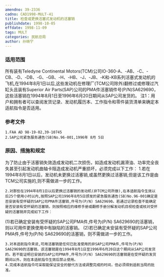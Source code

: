 ```yaml
---
amendno: 39-2336
cadno: CAD1998-MULT-41
title: 检查或更换活塞式发动机的活塞销
publishdate: 1998-10-05
effdate: 1998-11-09
tags: MULT
categories: 民航总局
author: 孙晓宁
---
```


### 适用范围 
所有装有Teledyne Continental  Motors(TCM)公司IO-360-A、-AB、-C、-CB、-D、-DB、-G、-GB、-H、-HB、-J、-JB、-K和-KB系列活塞式发动机的飞机,在1994年8月1日以后,这些发动机在修理厂(TCM公司除外)翻修过或修理过汽缸头且装有Superior Air Parts(SAP)公司的PMA件活塞销件号(P/N)SA629690，这些活塞销在1994年8月1日至1996年6月20日期间从SAP公司发货的。
注1：用户和拥有者可以查阅发货记录、发动机履历本、工作指令和零件装货清单来确定本适航指令是否适用。

<!--more-->
### 参考文件
    1.FAA AD 98-19-02,39-10745 
    2.SAP公司紧急服务通告(SB)No.96-001,1996年 8月 5日

### 原因、措施和规定 
为了防止由于活塞销失效造成发动机二次损伤，如造成发动机漏滑油、功率完全丧失甚至引起发动机曲轴卡阻造成发动机严重损坏，必须完成以下工作： 
    1.若在1994年8月1日以后，发动机未更换过活塞销,或虽然更换过活塞销,但是该工作是由TCM公司实施的,则不需做进一步的工作。 
       
    2.对那些在1994年8月1日以后更换过活塞销的发动机(非TCM公司所做),在本适航指令生效以后25个使用小时以内,按照SAP公司1996年8月5日颁发的紧急服务通告(SB)No.96-001确定是否安装有受怀疑的SAP公司PMA件活塞销,件号为(P/N) SA629690。若通过记录检查不能确定是否安装有受怀疑的活塞销，则按照相应的维修手册或翻修手册分解发动机目视检查或核对受怀疑的活塞销并完成如下工作： 
(1)若已确定安装有受怀疑的SAP公司PMA件,件号为(P/N) SA629690的活塞销，则以可用件更换使用中有缺陷的活塞销。 
(2)若已确定未安装有受怀疑的SAP公司PMA件,件号为(P/N) SA629690的活塞销，则不需做进一步的工作。 

    3.对本适航指令来说,可用活塞销是任何已批准使用的非SAP公司PMA件,件号为(P/N) SA629690的活塞销，该活塞销是在1994年8月1日至1996年6月20日这个期间从SAP公司发货的。若不能证明已安装的SAP公司PMA件,件号为(P/N) SA629690的活塞销是在受怀疑的发货期间以外，则在本适航指令生效后禁止使用。 
    4.完成本适航指令可采取能保证安全的替代方法或调整完成的时间，但必须得到适航当局的批准。 

